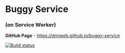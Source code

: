 # Buggy Service
### (on Service Worker)

**GitHub Page** - https://dmiweb.github.io/buggy-service

[![Build status](https://ci.appveyor.com/api/projects/status/x1gqnq6be3wdoe3o?svg=true)](https://ci.appveyor.com/project/dmiweb/buggy-service)